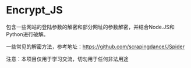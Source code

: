 # Encrypt_JS
包含一些网站的登陆参数的解密和部分网址的参数解密，并结合Node.JS和Python进行破解。

一些常见的解密方法，参考地址：https://github.com/scrapingdance/JSpider

注意：本项目仅用于学习交流，切勿用于任何非法用途
